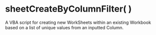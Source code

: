 # sheetCreateByColumnFilter( )
A VBA script for creating new WorkSheets within an existing Workbook based on a list of unique values from an inputted Column.
